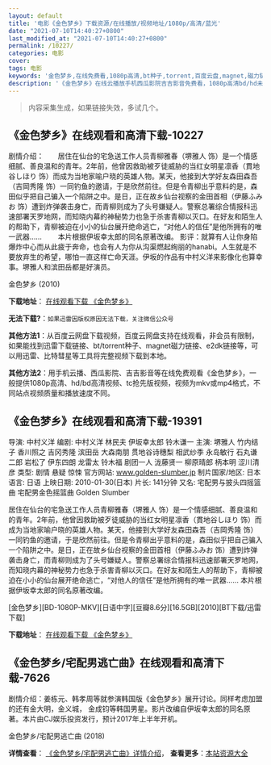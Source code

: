 ```yaml
---
layout: default
title: '电影《金色梦乡》下载资源/在线播放/视频地址/1080p/高清/蓝光'
date: "2021-07-10T14:40:27+0800"
last_modified_at: "2021-07-10T14:40:27+0800"
permalink: /10227/
categories: 电影
cover:
tags: 电影
keywords: '金色梦乡,在线免费看,1080p高清,bt种子,torrent,百度云盘,magnet,磁力链,迅雷下载资源'
description: '《金色梦乡》在线云播放手机西瓜影院吉吉影音免费看，1080p高清bd/hd未删减完整版和tc抢先枪版，mkv/mp4格式，附带bt/torrent种子、magnet/磁力链、百度云盘、网盘资源迅雷下载链接'
---
```


>内容采集生成，如果链接失效，多试几个。


## 《金色梦乡》在线观看和高清下载-10227

剧情介绍：　　居住在仙台的宅急送工作人员青柳雅春（堺雅人 饰）是一个情感细腻、善良温和的青年。2年前，他曾因救助被歹徒威胁的当红女明星凛香（貫地谷しほり 饰）而成为当地家喻户晓的英雄人物。某天，他接到大学好友森田森吾（吉岡秀隆 饰）一同钓鱼的邀请，于是欣然前往。但是令青柳出乎意料的是，森田似乎把自己骗入一个陷阱之中。是日，正在故乡仙台视察的金田首相（伊藤ふみお 饰）遭到炸弹袭击身亡，而青柳则成为了头号嫌疑人。警察总署综合情报科迅速部署天罗地网，而知晓内幕的神秘势力也急于杀害青柳以灭口。在好友和陌生人的帮助下，青柳被迫在小小的仙台展开绝命逃亡，“对他人的信任”是他所拥有的唯一武器…… 　　本片根据伊坂幸太郎的同名原著改编。 影评：就算有人让你身陷爆炸中心而从此疲于奔命，也会有人为你从沟渠燃起绚丽的hanabi。人生就是不要放弃生的希望，哪怕一直这样亡命天涯。伊坂的作品有中村义洋来影像化也算幸事。堺雅人和滨田岳都是好演员。


金色梦乡 (2010)

**下载地址**： [在线观看下载 《金色梦乡》](https://www.btbtdy.me/btdy/dy8498.html) 


**无法下载?**：`如果迅雷因版权原因无法下载，关注微信公众号 `

**其他方法1**：从百度云网盘下载视频，百度云网盘支持在线观看，非会员有限制，如果能找到迅雷下载链接、bt/torrent种子、magnet磁力链接、e2dk链接等，可以用迅雷、比特彗星等工具将完整视频下载到本地。

**其他方法2**：用手机云播、西瓜影院、吉吉影音等在线免费观看《金色梦乡》，一般提供1080p高清、hd/bd高清视频、tc抢先版视频，视频为mkv或mp4格式，不同站点视频质量和播放速度不同。


## 《金色梦乡》在线观看和高清下载-19391

导演: 中村义洋 编剧: 中村义洋 林民夫 伊坂幸太郎 铃木谦一 主演: 堺雅人 竹内结子 香川照之 吉冈秀隆 滨田岳 大森南朋 贯地谷诗穗梨 相武纱季 永岛敏行 石丸谦二郎 岩松了 伊东四朗 龙雷太 铃木福 剧团一人 泷藤贤一 柳原晴郎 柄本明 涩川清彦 类型: 剧情 悬疑 惊悚 官方网站: www.golden-slumber.jp 制片国家/地区: 日本 语言: 日语 上映日期: 2010-01-30(日本) 片长: 141分钟 又名: 宅配男与披头四摇篮曲 宅配男金色摇篮曲 Golden Slumber

居住在仙台的宅急送工作人员青柳雅春（堺雅人 饰）是一个情感细腻、善良温和的青年。2年前，他曾因救助被歹徒威胁的当红女明星凛香（貫地谷しほり 饰）而成为当地家喻户晓的英雄人物。某天，他接到大学好友森田森吾（吉岡秀隆 饰）一同钓鱼的邀请，于是欣然前往。但是令青柳出乎意料的是，森田似乎把自己骗入一个陷阱之中。是日，正在故乡仙台视察的金田首相（伊藤ふみお 饰）遭到炸弹袭击身亡，而青柳则成为了头号嫌疑人。警察总署综合情报科迅速部署天罗地网，而知晓内幕的神秘势力也急于杀害青柳以灭口。在好友和陌生人的帮助下，青柳被迫在小小的仙台展开绝命逃亡，“对他人的信任”是他所拥有的唯一武器…… 本片根据伊坂幸太郎的同名原著改编。


[金色梦乡][BD-1080P-MKV][日语中字][豆瓣8.6分][16.5GB][2010][BT下载/迅雷下载]

**下载地址**： [在线观看下载 《金色梦乡》](https://www.btdx8.com/torrent/golden_slumber_2010.html) 


## 《金色梦乡/宅配男逃亡曲》在线观看和高清下载-7626

剧情介绍：姜栋元、韩孝周等就参演韩国版《金色梦乡》展开讨论。同样考虑加盟的还有金大明，金义城， 金成钧等韩国男星。影片改编自伊坂幸太郎的同名原著。本片由CJ娱乐投资发行，预计2017年上半年开机。


金色梦乡/宅配男逃亡曲 (2018)

**详情查看**： [《金色梦乡/宅配男逃亡曲》详情介绍](/movie/7626/)， **查看更多**：[本站资源大全](/movie/t/all/)


